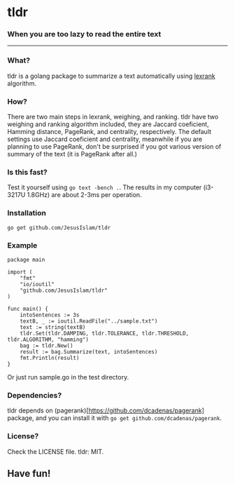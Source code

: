 # tldr
### When you are too lazy to read the entire text
------------------------------------------------------

### What?
tldr is a golang package to summarize a text automatically using [lexrank](http://www.cs.cmu.edu/afs/cs/project/jair/pub/volume22/erkan04a-html/erkan04a.html) algorithm.

### How?
There are two main steps in lexrank, weighing, and ranking. tldr have two weighing and ranking algorithm included, they are Jaccard coeficient, Hamming distance, PageRank, and centrality, respectively. The default settings use Jaccard coeficient and centrality, meanwhile if you are planning to use PageRank, don't be surprised if you got various version of summary of the text (it is PageRank after all.)

### Is this fast?
Test it yourself using `go text -bench .`. The results in my computer (i3-3217U 1.8GHz) are about 2-3ms per operation.

### Installation
`go get github.com/JesusIslam/tldr`

### Example

```
package main

import (
	"fmt"
	"io/ioutil"
	"github.com/JesusIslam/tldr"
)

func main() {
	intoSentences := 3s
	textB, _ := ioutil.ReadFile("../sample.txt")
	text := string(textB)
	tldr.Set(tldr.DAMPING, tldr.TOLERANCE, tldr.THRESHOLD, tldr.ALGORITHM, "hamming")
	bag := tldr.New()
	result := bag.Summarize(text, intoSentences)
	fmt.Println(result)
}
```

Or just run sample.go in the test directory.

### Dependencies?
tldr depends on (pagerank)[https://github.com/dcadenas/pagerank] package, and you can install it with `go get github.com/dcadenas/pagerank`.

### License?
Check the LICENSE file. tldr: MIT.

## Have fun!